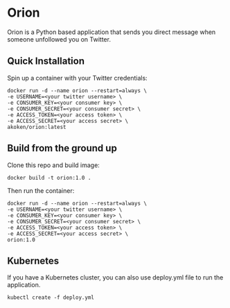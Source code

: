 # Orion

Orion is a Python based application that sends you direct message when someone unfollowed you on Twitter.

## Quick Installation

Spin up a container with your Twitter credentials:

```
docker run -d --name orion --restart=always \
-e USERNAME=<your twitter username> \
-e CONSUMER_KEY=<your consumer key> \
-e CONSUMER_SECRET=<your consumer secret> \
-e ACCESS_TOKEN=<your access token> \
-e ACCESS_SECRET=<your access secret> \
akoken/orion:latest
```

## Build from the ground up

Clone this repo and build image:

```
docker build -t orion:1.0 .
```

Then run the container:


```
docker run -d --name orion --restart=always \
-e USERNAME=<your twitter username> \
-e CONSUMER_KEY=<your consumer key> \
-e CONSUMER_SECRET=<your consumer secret> \
-e ACCESS_TOKEN=<your access token> \
-e ACCESS_SECRET=<your access secret> \
orion:1.0
```

## Kubernetes

If you have a Kubernetes cluster, you can also use deploy.yml file to run the application.

```
kubectl create -f deploy.yml
```
